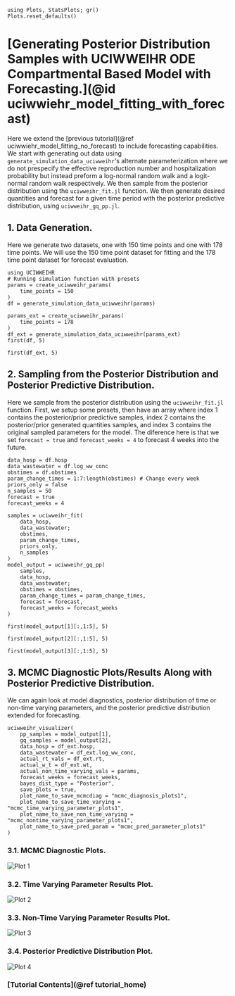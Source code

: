 ```@setup tutorial_forecast
using Plots, StatsPlots; gr()
Plots.reset_defaults()

```

# [Generating Posterior Distribution Samples with UCIWWEIHR ODE Compartmental Based Model with Forecasting.](@id uciwwiehr_model_fitting_with_forecast)

Here we extend the [previous tutorial](@ref uciwwiehr_model_fitting_no_forecast)  to include forecasting capabilities.  We start with generating out data using `generate_simulation_data_uciwweihr`'s alternate parameterization where we do not prespecify the effective reproduction number and hospitalization probability but instead preform a log-normal random walk and a logit-normal random walk respectively.  We then sample from the posterior distribution using the `uciwweihr_fit.jl` function.  We then generate desired quantities and forecast for a given time period with the posterior predictive distribution, using `uciwweihr_gq_pp.jl`.


## 1. Data Generation.

Here we generate two datasets, one with 150 time points and one with 178 time points.  We will use the 150 time point dataset for fitting and the 178 time point dataset for forecast evaluation.

``` @example tutorial_forecast
using UCIWWEIHR
# Running simulation function with presets
params = create_uciwweihr_params(
    time_points = 150
)
df = generate_simulation_data_uciwweihr(params)

params_ext = create_uciwweihr_params(
    time_points = 178
)
df_ext = generate_simulation_data_uciwweihr(params_ext)
first(df, 5)
```

``` @example tutorial_forecast
first(df_ext, 5)
```

## 2. Sampling from the Posterior Distribution and Posterior Predictive Distribution.

Here we sample from the posterior distribution using the `uciwweihr_fit.jl` function.  First, we setup some presets, then have an array where index 1 contains the posterior/prior predictive samples, index 2 contains the posterior/prior generated quantities samples, and index 3 contains the original sampled parameters for the model.  The diference here is that we set `forecast = true` and `forecast_weeks = 4` to forecast 4 weeks into the future.

``` @example tutorial_forecast
data_hosp = df.hosp
data_wastewater = df.log_ww_conc
obstimes = df.obstimes
param_change_times = 1:7:length(obstimes) # Change every week
priors_only = false
n_samples = 50
forecast = true
forecast_weeks = 4

samples = uciwweihr_fit(
    data_hosp,
    data_wastewater;
    obstimes,
    param_change_times,
    priors_only,
    n_samples
)
model_output = uciwweihr_gq_pp(
    samples,
    data_hosp,
    data_wastewater;
    obstimes = obstimes,
    param_change_times = param_change_times,
    forecast = forecast,
    forecast_weeks = forecast_weeks
)

first(model_output[1][:,1:5], 5)
```

``` @example tutorial_forecast
first(model_output[2][:,1:5], 5)
```

``` @example tutorial_forecast
first(model_output[3][:,1:5], 5)
```

## 3. MCMC Diagnostic Plots/Results Along with Posterior Predictive Distribution.

We can again look at model diagnostics, posterior distribution of time or non-time varying parameters, and the posterior predictive distribution extended for forecasting.

```@example tutorial_forecast
uciwweihr_visualizer(
    pp_samples = model_output[1],
    gq_samples = model_output[2],
    data_hosp = df_ext.hosp,
    data_wastewater = df_ext.log_ww_conc, 
    actual_rt_vals = df_ext.rt, 
    actual_w_t = df_ext.wt, 
    actual_non_time_varying_vals = params,
    forecast_weeks = forecast_weeks,
    bayes_dist_type = "Posterior",
    save_plots = true,
    plot_name_to_save_mcmcdiag = "mcmc_diagnosis_plots1",
    plot_name_to_save_time_varying = "mcmc_time_varying_parameter_plots1",
    plot_name_to_save_non_time_varying = "mcmc_nontime_varying_parameter_plots1",
    plot_name_to_save_pred_param = "mcmc_pred_parameter_plots1"
)
```

### 3.1. MCMC Diagnostic Plots.

![Plot 1](plots/mcmc_diagnosis_plots1.png)

### 3.2. Time Varying Parameter Results Plot.

![Plot 2](plots/mcmc_time_varying_parameter_plots1.png)

### 3.3. Non-Time Varying Parameter Results Plot.
![Plot 3](plots/mcmc_nontime_varying_parameter_plots1.png)

### 3.4. Posterior Predictive Distribution Plot.

![Plot 4](plots/mcmc_pred_parameter_plots1.png)


### [Tutorial Contents](@ref tutorial_home)